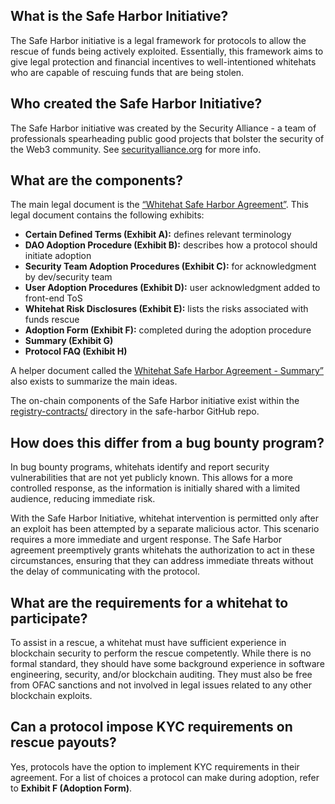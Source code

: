 ## What is the Safe Harbor Initiative?

The Safe Harbor initiative is a legal framework for protocols to allow the rescue of funds being actively exploited. Essentially, this framework aims to give legal protection and financial incentives to well-intentioned whitehats who are capable of rescuing funds that are being stolen.


## Who created the Safe Harbor Initiative?

The Safe Harbor initiative was created by the Security Alliance - a team of professionals spearheading public good projects that bolster the security of the Web3 community. See [securityalliance.org](https://securityalliance.org/) for more info.


## What are the components?

The main legal document is the [“Whitehat Safe Harbor Agreement”](../documents/agreement.pdf). This legal document contains the following exhibits:

- **Certain Defined Terms (Exhibit A):** defines relevant terminology
- **DAO Adoption Procedure (Exhibit B):** describes how a protocol should initiate adoption
- **Security Team Adoption Procedures (Exhibit C):** for acknowledgment by dev/security team
- **User Adoption Procedures (Exhibit D):** user acknowledgment added to front-end ToS
- **Whitehat Risk Disclosures (Exhibit E):** lists the risks associated with funds rescue
- **Adoption Form (Exhibit F):** completed during the adoption procedure
- **Summary (Exhibit G)**
- **Protocol FAQ (Exhibit H)**

A helper document called the [Whitehat Safe Harbor Agreement - Summary”](../documents/summary.pdf) also exists to summarize the main ideas.

The on-chain components of the Safe Harbor initiative exist within the [registry-contracts/](../registry-contracts/) directory in the safe-harbor GitHub repo.


## How does this differ from a bug bounty program?

In bug bounty programs, whitehats identify and report security vulnerabilities that are not yet publicly known. This allows for a more controlled response, as the information is initially shared with a limited audience, reducing immediate risk.

With the Safe Harbor Initiative, whitehat intervention is permitted only after an exploit has been attempted by a separate malicious actor. This scenario requires a more immediate and urgent response. The Safe Harbor agreement preemptively grants whitehats the authorization to act in these circumstances, ensuring that they can address immediate threats without the delay of communicating with the protocol.


## What are the requirements for a whitehat to participate?

To assist in a rescue, a whitehat must have sufficient experience in blockchain security to perform the rescue competently. While there is no formal standard, they should have some background experience in software engineering, security, and/or blockchain auditing.  They must also be free from OFAC sanctions and not involved in legal issues related to any other blockchain exploits.


## Can a protocol impose KYC requirements on rescue payouts?

Yes, protocols have the option to implement KYC requirements in their agreement. For a list of choices a protocol can make during adoption, refer to **Exhibit F (Adoption Form)**.